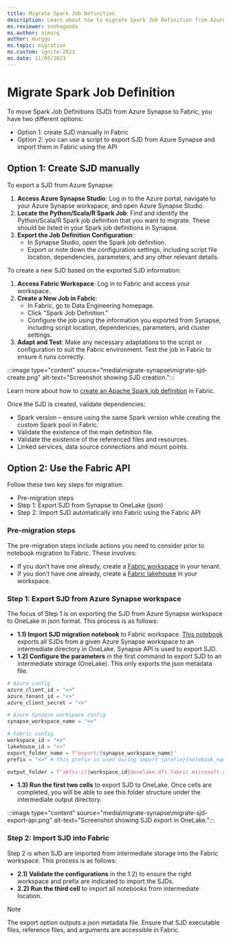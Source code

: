 ```yaml
---
title: Migrate Spark Job Definition
description: Learn about how to migrate Spark Job Definition from Azure Synapse Spark to Fabric.
ms.reviewer: snehagunda
ms.author: aimurg
author: murggu
ms.topic: migration
ms.custom: ignite-2023
ms.date: 11/03/2023
---
```


# Migrate Spark Job Definition

To move Spark Job Definitions (SJD) from Azure Synapse to Fabric, you have two different options:

* Option 1: create SJD manually in Fabric
* Option 2: you can use a script to export SJD from Azure Synapse and import them in Fabric using the API

## Option 1: Create SJD manually

To export a SJD from Azure Synapse:

1.	**Access Azure Synapse Studio**: Log in to the Azure portal, navigate to your Azure Synapse workspace, and open Azure Synapse Studio.
1.	**Locate the Python/Scala/R Spark Job**: Find and identify the Python/Scala/R Spark job definition that you want to migrate. These should be listed in your Spark job definitions in Synapse.
1.	**Export the Job Definition Configuration**:
    * In Synapse Studio, open the Spark job definition.
    * Export or note down the configuration settings, including script file location, dependencies, parameters, and any other relevant details.

To create a new SJD based on the exported SJD information:
1.	**Access Fabric Workspace**: Log in to Fabric and access your workspace.
1.	**Create a New Job in Fabric**:
    * In Fabric, go to Data Engineering homepage.
    * Click "Spark Job Definition."
    * Configure the job using the information you exported from Synapse, including script location, dependencies, parameters, and cluster settings.
1.	**Adapt and Test**: Make any necessary adaptations to the script or configuration to suit the Fabric environment. Test the job in Fabric to ensure it runs correctly.

:::image type="content" source="media\migrate-synapse\migrate-sjd-create.png" alt-text="Screenshot showing SJD creation.":::

Learn more about how to [create an Apache Spark job definition](create-spark-job-definition.md) in Fabric.

Once the SJD is created, validate dependencies:
* Spark version – ensure using the same Spark version while creating the custom Spark pool in Fabric.
* Validate the existence of the main definition file. 
* Validate the existence of the referenced files and resources.
* Linked services, data source connections and mount points.

## Option 2: Use the Fabric API

Follow these two key steps for migration:
* Pre-migration steps
* Step 1: Export SJD from Synapse to OneLake (json) 
* Step 2: Import SJD automatically into Fabric using the Fabric API

### Pre-migration steps
The pre-migration steps include actions you need to consider prior to notebook migration to Fabric. These involves:

* If you don’t have one already, create a [Fabric workspace](../get-started/create-workspaces.md) in your tenant.
* If you don’t have one already, create a [Fabric lakehouse](tutorial-build-lakehouse.md) in your workspace. 

### Step 1: Export SJD from Azure Synapse workspace 

The focus of Step 1 is on exporting the SJD from Azure Synapse workspace to OneLake in json format. This process is as follows:

* **1.1) Import SJD migration notebook** to Fabric workspace. [This notebook](TBC) exports all SJDs from a given Azure Synapse workspace to an intermediate directory in OneLake. Synapse API is used to export SJD.
* **1.2) Configure the parameters** in the first command to export SJD to an intermediate storage (OneLake). This only exports the json metadata file.

```python
# Azure config
azure_client_id = "<>"
azure_tenant_id = "<>"
azure_client_secret = "<>"

# Azure Synapse workspace config
synapse_workspace_name = "<>"

# Fabric config
workspace_id = "<>"
lakehouse_id = "<>"
export_folder_name = f"export/{synapse_workspace_name}"
prefix = "<>" # this prefix is used during import {prefix}{notebook_name}

output_folder = f"abfss://{workspace_id}@onelake.dfs.fabric.microsoft.com/{lakehouse_id}/Files/{export_folder_name}"
```

* **1.3) Run the first two cells** to export SJD to OneLake. Once cells are completed, you will be able to see this folder structure under the intermediate output directory.

:::image type="content" source="media\migrate-synapse\migrate-sjd-export-api.png" alt-text="Screenshot showing SJD export in OneLake.":::

### Step 2: Import SJD into Fabric

Step 2 is when SJD are imported from intermediate storage into the Fabric workspace. This process is as follows:

* **2.1) Validate the configurations** in the 1.2) to ensure the right workspace and prefix are indicated to import the SJDs.
* **2.2) Run the third cell** to import all notebooks from intermediate location.

> [!NOTE]
> The export option outputs a json metadata file. Ensure that SJD executable files, reference files, and arguments are accessible in Fabric.